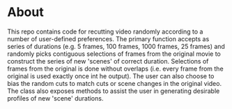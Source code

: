 # About

This repo contains code for recutting video randomly according to a
number of user-defined preferences. The primary function accepts as
series of durations (e.g. 5 frames, 100 frames, 1000 frames, 25
frames) and randomly picks contiguous selections of frames from the
original movie to construct the series of new 'scenes' of correct
duration. Selections of frames from the original is done without
overlaps (i.e. every frame from the original is used exactly once int
he output). The user can also choose to bias the random cuts to match
cuts or scene changes in the original video. The class also exposes
methods to assist the user in generating desirable profiles of new
'scene' durations.
